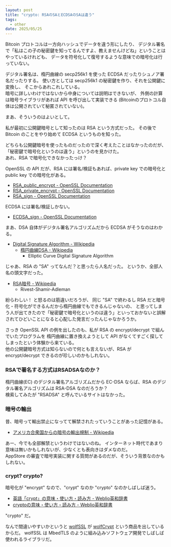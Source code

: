 ```yaml
---
layout: post
title: "crypto: RSAのSAとECDSAのSAは違う"
tags:
  - other
date: 2025/05/25
---
```


Bitcoin プロトコルは一方向ハッシュでデータを違う形にしたり、
デジタル署名で「私はこの子の秘密鍵を知ってるんですよ、教えませんけどね」ということはやっているけれども、
データを符号化して復号するような意味での暗号化は行っていない。

デジタル署名は、楕円曲線の secp256k1 を使った ECDSA だったりシュノア署名だったりする。
使い方としては secp256k1 の秘密鍵を作り、それを公開鍵に変換し、
そこからあれこれしている。  
暗号に詳しいわけではないから中身については説明はできないが、
外側の計算は暗号ライブラリがあれば API を呼び出して実装できる
(Bitcoinのプロトコル自体は公開されていて秘匿されていない)。

まあ、そういうのはよいとして。

私が最初に公開鍵暗号として知ったのは RSA という方式だった。
その後で Bitcoin のことをやり始めて ECDSA というものを知った。

どちらも公開鍵暗号を使ったものだったので深く考えたことはなかったのだが、
「秘密鍵で暗号化というのは違う」というのを見かけた。  
あれ、RSA で暗号化できなかったっけ？

OpenSSL の API だが、RSA には署名/検証もあれば、private key での暗号化と public key での暗号化がある。

* [RSA_public_encrypt - OpenSSL Documentation](https://docs.openssl.org/3.5/man3/RSA_public_encrypt/)
* [RSA_private_encrypt - OpenSSL Documentation](https://docs.openssl.org/3.5/man3/RSA_private_encrypt/)
* [RSA_sign - OpenSSL Documentation](https://docs.openssl.org/3.5/man3/RSA_sign/)

ECDSA には署名/検証しかない。

* [ECDSA_sign - OpenSSL Documentation](https://docs.openssl.org/3.5/man3/ECDSA_sign/)

まあ、DSA 自体がデジタル署名アルゴリズムだから ECDSA がそうなのはわかる。

* [Digital Signature Algorithm - Wikipedia](https://ja.wikipedia.org/wiki/Digital_Signature_Algorithm)
  * [楕円曲線DSA - Wikipedia](https://ja.wikipedia.org/wiki/%E6%A5%95%E5%86%86%E6%9B%B2%E7%B7%9ADSA)
    * Elliptic Curve Digital Signature Algorithm

じゃあ、RSA の "SA" ってなんだ？と思ったら人名だった。
というか、全部人名の頭文字だった。

* [RSA暗号 - Wikipedia](https://ja.wikipedia.org/wiki/RSA%E6%9A%97%E5%8F%B7)
  * Rivest-Shamir-Adleman

紛らわしい！ と怒るのは筋違いだろうが、
同じ "SA" で終わるし RSA だと暗号化・符号化ができるんだから楕円曲線でもできるんじゃないの、
と思ってしまう人が出てきたので「秘密鍵で暗号化というのは違う」といっておかないと誤解されてひどいことになると心配した発言だったんじゃなかろうか。

さっき OpenSSL API の例を出したのも、私が RSA の encrypt/decrypt で組んでいたプログラムを
楕円曲線に置き換えようとして API がなくてすごく探してしまったという体験から来ている。  
他の公開鍵暗号方式は知らないので何とも言えないが、RSA が encrypt/decrypt できるのが珍しいのかもしれない。

### RSAで署名する方式はRSADSAなのか？

楕円曲線(EC) のデジタル署名アルゴリズムだから EC-DSA ならば、RSA のデジタル署名アルゴリズムは RSA-DSA なのだろうか？  
検索してみたが "RSADSA" と呼んでいるサイトはなかった。

### 暗号の輸出

昔、暗号って輸出禁止になってて解禁されたっていうことがあった記憶がある。

* [アメリカ合衆国からの暗号の輸出規制 - Wikipedia](https://ja.wikipedia.org/wiki/%E3%82%A2%E3%83%A1%E3%83%AA%E3%82%AB%E5%90%88%E8%A1%86%E5%9B%BD%E3%81%8B%E3%82%89%E3%81%AE%E6%9A%97%E5%8F%B7%E3%81%AE%E8%BC%B8%E5%87%BA%E8%A6%8F%E5%88%B6)

あー、今でも全部解禁というわけではないのね。
インターネット時代であまり意味は無いかもしれないが、少なくとも表向きはダメなのだ。  
AppStore の審査で暗号実装に関する質問があるのだが、そういう背景なのかもしれない。

### crypt?  crypto?

暗号化が "encrypt" なので、"crypt" なのか "crypto" なのかしばしば迷う。

* [英語「crypt」の意味・使い方・読み方 - Weblio英和辞書](https://ejje.weblio.jp/content/crypt)
* [cryptoの意味・使い方・読み方 - Weblio英和辞書](https://ejje.weblio.jp/content/crypto)

"crypto" だ。

なんで間違いやすいかというと [wolfSSL](https://www.wolfssl.com/) が [wolfCrypt](https://www.wolfssl.com/products/wolfcrypt-2/) という商品を出しているからだ。
wolfSSL は MbedTLS のように組み込みソフトウェア開発でしばしば使われるライブラリだ。
